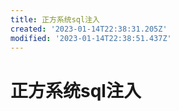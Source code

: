 ```yaml
---
title: 正方系统sql注入
created: '2023-01-14T22:38:31.205Z'
modified: '2023-01-14T22:38:51.437Z'
---
```


# 正方系统sql注入


